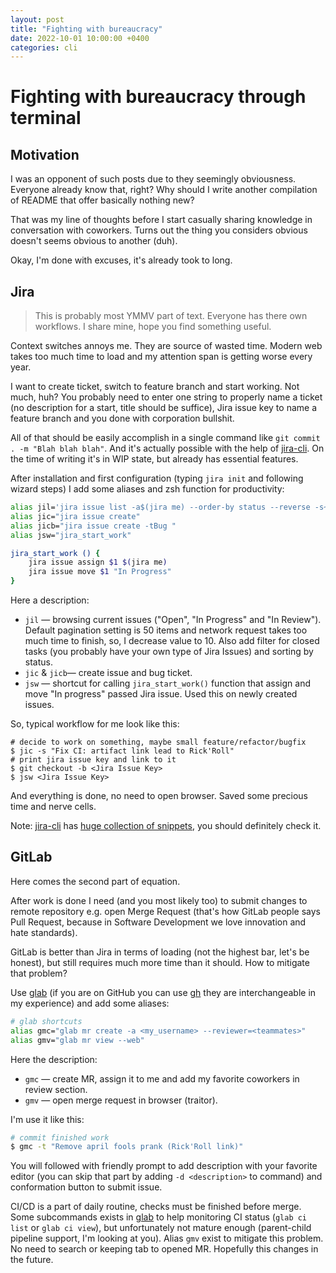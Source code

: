 ```yaml
---
layout: post
title: "Fighting with bureaucracy"
date: 2022-10-01 10:00:00 +0400
categories: cli
---
```


# Fighting with bureaucracy through terminal

## Motivation

I was an opponent of such posts due to they seemingly obviousness. Everyone already know that, right? Why should I write another compilation of README that offer basically nothing new? 

That was my line of thoughts before I start casually sharing knowledge in conversation with coworkers. Turns out the thing you considers obvious doesn't seems obvious to another (duh).

Okay, I'm done with excuses, it's already took to long.  

## Jira

> This is probably most YMMV part of text. Everyone has there own workflows. I share mine, hope you find something useful.  

Context switches annoys me. They are source of wasted time. Modern web takes too much time to load and my attention span is getting worse every year. 

I want to create ticket, switch to feature branch and start working. Not much, huh? You probably need to enter one string to properly name a ticket (no description for a start, title should be suffice), Jira issue key to name a feature branch and you done with corporation bullshit.

All of that should be easily accomplish in a single command like `git commit . -m "Blah blah blah"`. And it's actually possible with the help of [jira-cli](https://github.com/ankitpokhrel/jira-cli). On the time of writing it's in WIP state, but already has essential features. 

After installation and first configuration (typing `jira init` and following wizard steps) I add some aliases and zsh function for productivity: 

```zsh
alias jil='jira issue list -a$(jira me) --order-by status --reverse -s~Closed --paginate 10'
alias jic="jira issue create"
alias jicb="jira issue create -tBug "
alias jsw="jira_start_work"

jira_start_work () {
	jira issue assign $1 $(jira me)
	jira issue move $1 "In Progress"
}
```

Here a description: 
- `jil` — browsing current issues ("Open", "In Progress" and "In Review"). Default pagination setting is 50 items and network request takes too much time to finish, so, I decrease value to 10. Also add filter for closed tasks (you probably have your own type of Jira Issues) and sorting by status.
- `jic` & `jicb`— create issue and bug ticket.   
- `jsw` — shortcut for calling `jira_start_work()` function that assign and move "In progress" passed Jira issue. Used this on newly created issues.  

So, typical workflow for me look like this: 

```shell 
# decide to work on something, maybe small feature/refactor/bugfix 
$ jic -s "Fix CI: artifact link lead to Rick'Roll"
# print jira issue key and link to it 
$ git checkout -b <Jira Issue Key>
$ jsw <Jira Issue Key>
```

And everything is done, no need to open browser. Saved some precious time and nerve cells.

Note: [jira-cli](https://github.com/ankitpokhrel/jira-cli) has [huge collection of snippets](https://github.com/ankitpokhrel/jira-cli#commands), you should definitely check it.  

## GitLab 

Here comes the second part of equation. 

After work is done I need (and you most likely too) to submit changes to remote repository e.g. open Merge Request (that's how GitLab people says Pull Request, because in Software Development we love innovation and hate standards).

GitLab is better than Jira in terms of loading (not the highest bar, let's be honest), but still requires much more time than it should. How to mitigate that problem?

Use [glab](https://gitlab.com/gitlab-org/cli) (if you are on GitHub you can use [gh](https://github.com/cli/cli/) they are interchangeable in my experience) and add some aliases: 

```zsh
# glab shortcuts
alias gmc="glab mr create -a <my_username> --reviewer=<teammates>" 
alias gmv="glab mr view --web"
```

Here the description: 
- `gmc` — create MR, assign it to me and add my favorite coworkers in review section.
- `gmv` — open merge request in browser (traitor).

I'm use it like this:

```zsh 
# commit finished work  
$ gmc -t "Remove april fools prank (Rick'Roll link)" 
```

You will followed with friendly prompt to add description with your favorite editor (you can skip that part by adding `-d <description>` to command) and conformation button to submit issue.

CI/CD is a part of daily routine, checks must be finished before merge. Some subcommands exists in [glab](https://gitlab.com/gitlab-org/cli/) to help monitoring CI status (`glab ci list` or `glab ci view`), but unfortunately not mature enough (parent-child pipeline support, I'm looking at you). Alias `gmv` exist to mitigate this problem. No need to search or keeping tab to opened MR. Hopefully this changes in the future.